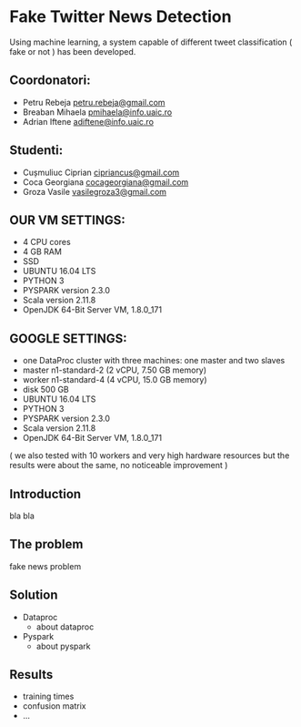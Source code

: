 # Fake Twitter News Detection

Using machine learning, a system capable of different tweet classification ( fake or not ) has been developed.

## Coordonatori:
* Petru Rebeja petru.rebeja@gmail.com  
* Breaban Mihaela  pmihaela@info.uaic.ro
* Adrian Iftene adiftene@info.uaic.ro
## Studenti:
* Cușmuliuc Ciprian   cipriancus@gmail.com
* Coca Georgiana   cocageorgiana@gmail.com
* Groza Vasile   vasilegroza3@gmail.com

## OUR VM SETTINGS:
* 4 CPU cores
* 4 GB RAM
* SSD
* UBUNTU 16.04 LTS
* PYTHON 3 
* PYSPARK version 2.3.0
* Scala version 2.11.8
* OpenJDK 64-Bit Server VM, 1.8.0_171

## GOOGLE SETTINGS:
*  one DataProc cluster with three machines: one master and two slaves
*  master n1-standard-2 (2 vCPU, 7.50 GB memory)
*  worker n1-standard-4 (4 vCPU, 15.0 GB memory)
*  disk 500 GB
*  UBUNTU 16.04 LTS
*  PYTHON 3 
*  PYSPARK version 2.3.0
*  Scala version 2.11.8
*  OpenJDK 64-Bit Server VM, 1.8.0_171

( we also tested with 10 workers and very high hardware resources but the results were about the same, no noticeable improvement )

## Introduction

bla bla

## The problem

fake news problem

## Solution

- Dataproc
    - about dataproc
- Pyspark
    - about pyspark


## Results
- training times
- confusion matrix 
- ...
